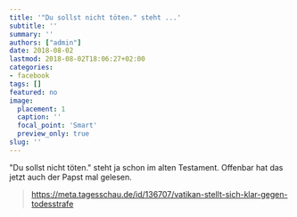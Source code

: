 ```yaml
---
title: '"Du sollst nicht töten." steht ...'
subtitle: ''
summary: ''
authors: ["admin"]
date: 2018-08-02
lastmod: 2018-08-02T18:06:27+02:00
categories:
- facebook
tags: []
featured: no
image:
  placement: 1
  caption: ''
  focal_point: 'Smart'
  preview_only: true
slug: ''
---
```

"Du sollst nicht töten." steht ja schon im alten Testament. Offenbar hat das jetzt auch der Papst mal gelesen.
> https://meta.tagesschau.de/id/136707/vatikan-stellt-sich-klar-gegen-todesstrafe

